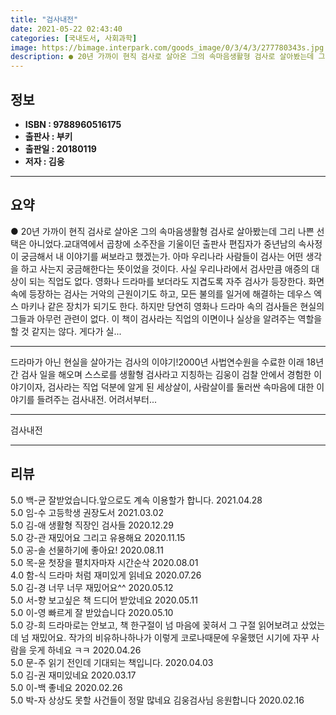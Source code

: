 ```yaml
---
title: "검사내전"
date: 2021-05-22 02:43:40
categories: [국내도서, 사회과학]
image: https://bimage.interpark.com/goods_image/0/3/4/3/277780343s.jpg
description: ● 20년 가까이 현직 검사로 살아온 그의 속마음생활형 검사로 살아봤는데 그리 나쁜 선택은 아니었다.교대역에서 곱창에 소주잔을 기울이던 출판사 편집자가 중년남의 속사정이 궁금해서 내 이야기를 써보라고 했겠는가. 아마 우리나라 사람들이 검사는 어떤 생각을 하고 사는지 궁금해한다는 뜻이었
---
```


## **정보**

- **ISBN : 9788960516175**
- **출판사 : 부키**
- **출판일 : 20180119**
- **저자 : 김웅**

------



## **요약**

●  20년 가까이 현직 검사로 살아온 그의 속마음생활형 검사로 살아봤는데 그리 나쁜 선택은 아니었다.교대역에서 곱창에 소주잔을 기울이던 출판사 편집자가 중년남의 속사정이 궁금해서 내 이야기를 써보라고 했겠는가. 아마 우리나라 사람들이 검사는 어떤 생각을 하고 사는지 궁금해한다는 뜻이었을 것이다. 사실 우리나라에서 검사만큼 애증의 대상이 되는 직업도 없다. 영화나 드라마를 보더라도 지겹도록 자주 검사가 등장한다. 화면 속에 등장하는 검사는 거악의 근원이기도 하고, 모든 불의를 일거에 해결하는 데우스 엑스 마키나 같은 장치가 되기도 한다. 하지만 당연히 영화나 드라마 속의 검사들은 현실의 그들과 아무런 관련이 없다. 이 책이 검사라는 직업의 이면이나 실상을 알려주는 역할을 할 것 같지는 않다. 게다가 실...

------

드라마가 아닌 현실을 살아가는 검사의 이야기!2000년 사법연수원을 수료한 이래 18년간 검사 일을 해오며 스스로를 생활형 검사라고 지칭하는 김웅이 검찰 안에서 경험한 이야기이자, 검사라는 직업 덕분에 알게 된 세상살이, 사람살이를 둘러싼 속마음에 대한 이야기를 들려주는 검사내전. 어려서부터... 

------


검사내전 

------


## **리뷰** 

5.0 백-균 잘받었습니다.앞으로도 계속 이용할가 합니다. 2021.04.28 <br/>5.0 임-수 고등학생 권장도서 2021.03.02 <br/>5.0 김-애 생활형 직장인 검사들 2020.12.29 <br/>5.0 강-관 재밌어요 그리고 유용해요 2020.11.15 <br/>5.0 공-솔 선물하기에 좋아요! 2020.08.11 <br/>5.0 목-윤 첫장을 펼치자마자 시간순삭 2020.08.01 <br/>4.0 함-식 드라마 처럼 재미있게 읽네요 2020.07.26 <br/>5.0 김-경 너무 너무 재밌어요^^ 2020.05.12 <br/>5.0 서-향 보고싶은 책 드디어 받았네요  2020.05.11 <br/>5.0 이-영 빠르게 잘 받았습니다  2020.05.10 <br/>5.0 강-희 드라마로는 안보고,
책 한구절이 넘 마음에 꽂혀서
그 구절 읽어보려고 샀었는데
넘 재밌어요.
작가의 비유하나하나가 이렇게 코로나때문에 
우울했던 시기에 자꾸 사람을 웃게 하네요 ㅋㅋ 2020.04.26 <br/>5.0 문-주 읽기 전인데 기대되는 책입니다. 2020.04.03 <br/>5.0 김-권 재미있네요 2020.03.17 <br/>5.0 이-백 좋네요 2020.02.26 <br/>5.0 박-자 상상도 못할 사건들이 정말 많네요 김웅검사님 응원합니다 2020.02.16 <br/>